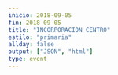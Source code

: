 ```yaml
---
inicio: 2018-09-05
fin: 2018-09-05
title: "INCORPORACION CENTRO" 
estilo: "primaria"
allday: false
output: ["JSON", "html"]
type: event
---
```


